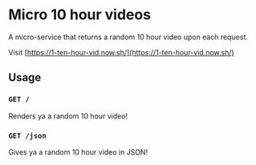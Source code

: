 # Micro 10 hour videos
A micro-service that returns a random 10 hour video upon each request.

Visit [https://1-ten-hour-vid.now.sh/](https://1-ten-hour-vid.now.sh/)

## Usage

### `GET /`

Renders ya a random 10 hour video!

### `GET /json`

Gives ya a random 10 hour video in JSON!
